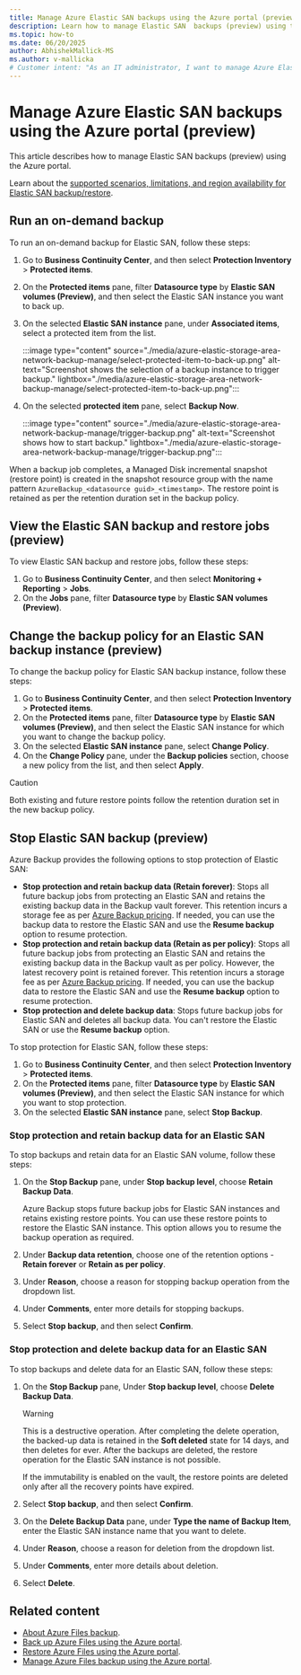 ```yaml
---
title: Manage Azure Elastic SAN backups using the Azure portal (preview)
description: Learn how to manage Elastic SAN  backups (preview) using the Azure portal.
ms.topic: how-to
ms.date: 06/20/2025
author: AbhishekMallick-MS
ms.author: v-mallicka
# Customer intent: "As an IT administrator, I want to manage Azure Elastic SAN backups through the portal, so that I can ensure data protection and recovery options are efficiently configured and maintained."
---
```


# Manage Azure Elastic SAN backups using the Azure portal (preview)

This article describes how to manage Elastic SAN backups (preview) using the Azure portal.

Learn about the [supported scenarios, limitations, and region availability for Elastic SAN backup/restore](azure-elastic-storage-area-network-backup-support-matrix.md).

## Run an on-demand backup

To run an on-demand backup for Elastic SAN, follow these steps:

1. Go to **Business Continuity Center**, and then select **Protection Inventory** > **Protected items**.
1. On the **Protected items** pane, filter **Datasource type** by **Elastic SAN volumes (Preview)**, and then select the Elastic SAN instance you want to back up.
1. On the selected **Elastic SAN instance** pane, under **Associated items**, select a protected item from the list. 

   :::image type="content" source="./media/azure-elastic-storage-area-network-backup-manage/select-protected-item-to-back-up.png" alt-text="Screenshot shows the selection of a backup instance to trigger backup." lightbox="./media/azure-elastic-storage-area-network-backup-manage/select-protected-item-to-back-up.png":::

1. On the selected **protected item** pane, select **Backup Now**.

   :::image type="content" source="./media/azure-elastic-storage-area-network-backup-manage/trigger-backup.png" alt-text="Screenshot shows how to start backup." lightbox="./media/azure-elastic-storage-area-network-backup-manage/trigger-backup.png":::


When a backup job completes, a Managed Disk incremental snapshot (restore point) is created in the snapshot resource group with the name pattern `AzureBackup_<datasource guid>_<timestamp>`. The restore point is retained as per the retention duration set in the backup policy.


## View the Elastic SAN backup and restore jobs (preview)

To view Elastic SAN backup and restore jobs, follow these steps:

1. Go to **Business Continuity Center**, and then select **Monitoring + Reporting** > **Jobs**.
1. On the **Jobs** pane, filter **Datasource type** by **Elastic SAN volumes (Preview)**.

## Change the backup policy for an Elastic SAN backup instance (preview)

To change the backup policy for Elastic SAN backup instance, follow these steps:

1. Go to **Business Continuity Center**, and then select **Protection Inventory** > **Protected items**.
1. On the **Protected items** pane, filter **Datasource type** by **Elastic SAN volumes (Preview)**, and then select the Elastic SAN instance for which you want to change the backup policy.
1. On the selected **Elastic SAN instance** pane, select **Change Policy**.
1. On the **Change Policy** pane, under the **Backup policies** section, choose a new policy from the list, and then select **Apply**.

>[!Caution]
>Both existing and future restore points follow the retention duration set in the new backup policy.

## Stop Elastic SAN backup (preview)

Azure Backup provides the following options to stop protection of Elastic SAN:

- **Stop protection and retain backup data (Retain forever)**: Stops all future backup jobs from protecting an Elastic SAN and retains the existing backup data in the Backup vault forever. This retention incurs a storage fee as per [Azure Backup pricing](https://azure.microsoft.com/pricing/details/managed-disks/). If needed, you can use the backup data to restore the Elastic SAN and use the **Resume backup** option to resume protection.
- **Stop protection and retain backup data (Retain as per policy)**: Stops all future backup jobs from protecting an Elastic SAN and retains the existing backup data in the Backup vault as per policy. However, the latest recovery point is retained forever. This retention incurs a storage fee as per [Azure Backup pricing](https://azure.microsoft.com/pricing/details/managed-disks/). If needed, you can use the backup data to restore the Elastic SAN and use the **Resume backup** option to resume protection.
- **Stop protection and delete backup data**: Stops future backup jobs for Elastic SAN and deletes all backup data. You can't restore the Elastic SAN or use the **Resume backup** option.

To stop protection for Elastic SAN, follow these steps:

1. Go to **Business Continuity Center**, and then select **Protection Inventory** > **Protected items**.
1. On the **Protected items** pane, filter **Datasource type** by **Elastic SAN volumes (Preview)**, and then select the Elastic SAN instance for which you want to stop protection.
1. On the selected **Elastic SAN instance** pane, select **Stop Backup**.

### Stop protection and retain backup data for an Elastic SAN

To stop backups and retain data for an Elastic SAN volume, follow these steps:

1. On the **Stop Backup** pane, under **Stop backup level**, choose **Retain Backup Data**.

   Azure Backup stops future backup jobs for Elastic SAN instances and retains existing restore points. You can use these restore points to restore the Elastic SAN instance. This option allows you to resume the backup operation as required.

1. Under **Backup data retention**, choose one of the retention options - **Retain forever** or **Retain as per policy**.

1. Under **Reason**, choose a reason for stopping backup operation from the dropdown list.
1. Under **Comments**, enter more details for stopping backups.
1. Select **Stop backup**, and then select **Confirm**. 

### Stop protection and delete backup data for an Elastic SAN

To stop backups and delete data for an Elastic SAN, follow these steps:

1. On the **Stop Backup** pane, Under **Stop backup level**, choose **Delete Backup Data**.

   >[!Warning]
   >This is a destructive operation. After completing the delete operation, the backed-up data is retained in the **Soft deleted** state for 14 days, and then deletes for ever. After the backups are deleted, the restore operation for the Elastic SAN instance is not possible.
   >
   >If the immutability is enabled on the vault, the restore points are deleted only after all the recovery points have expired.

1. Select **Stop backup**, and then select **Confirm**. 
1. On the **Delete Backup Data** pane, under **Type the name of Backup Item**, enter the Elastic SAN instance name that you want to delete.
1. Under **Reason**, choose a reason for deletion from the dropdown list.
1. Under **Comments**, enter more details about deletion.
1. Select **Delete**. 

## Related content

- [About Azure Files backup](azure-file-share-backup-overview.md).
- [Back up Azure Files using the Azure portal](backup-azure-files.md).
- [Restore Azure Files using the Azure portal](restore-afs.md).
- [Manage Azure Files backup using the Azure portal](manage-afs-backup.md).


